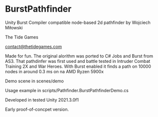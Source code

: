# BurstPathfinder

Unity Burst Compiler compatible node-based 2d pathfinder by Wojciech Miłowski 

The Tide Games

contact@thetidegames.com

Made for fun.
The original alorithm was ported to C# Jobs and Burst from AS3.
That pathdinfer was first used and battle tested in Intruder Combat Training 2X and War Heroes. 
With Burst enabled it finds a path on 10000 nodes in around 0.3 ms on na AMD Ryzen 5900x

Demo scene in scenes/demo

Usage example in scripts/Pathfinder.BurstPathfinderDemo.cs

Developed in tested Unity 2021.3.0f1

Early proof-of-concpet version.
